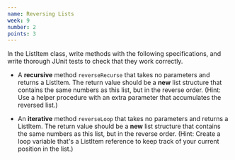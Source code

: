 ```yaml
---
name: Reversing Lists
week: 9
number: 2
points: 3
---
```


In the ListItem class, write methods with the following specifications,
and write thorough JUnit tests to check that they work correctly. 

* A **recursive** method <code>reverseRecurse</code> that takes no parameters and returns a ListItem.  The return value should be a **new** list structure that contains the same numbers as this list, but in the reverse order.  (Hint: Use a helper procedure with an extra parameter that accumulates the reversed list.)  


* An **iterative** method <code>reverseLoop</code> that takes no parameters and returns a ListItem.  The return value should be a **new** list structure that contains the same numbers as this list, but in the reverse order. (Hint: Create a loop variable that\'s a ListItem reference to keep track of your current position in the list.)